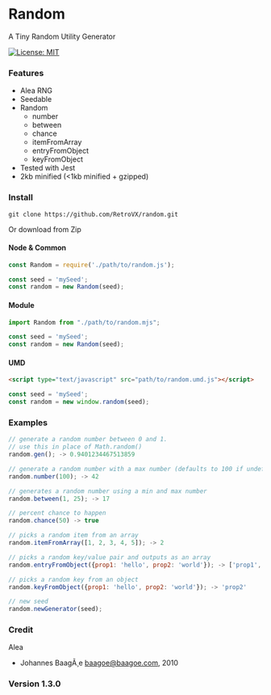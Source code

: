 # Random

A Tiny Random Utility Generator

[![License: MIT](https://img.shields.io/badge/License-MIT-green.svg)](https://opensource.org/licenses/MIT)

### Features

* Alea RNG
* Seedable
* Random
    * number
    * between
    * chance
    * itemFromArray
    * entryFromObject
    * keyFromObject
* Tested with Jest
* 2kb minified (<1kb minified + gzipped)

### Install

```
git clone https://github.com/RetroVX/random.git
```
Or download from Zip

#### Node & Common
```javascript
const Random = require('./path/to/random.js');

const seed = 'mySeed';
const random = new Random(seed);
```

#### Module
```javascript
import Random from "./path/to/random.mjs";

const seed = 'mySeed';
const random = new Random(seed);
```

#### UMD
```html
<script type="text/javascript" src="path/to/random.umd.js"></script>
```
```javascript
const seed = 'mySeed';
const random = new window.random(seed);

```

### Examples

```javascript
// generate a random number between 0 and 1.
// use this in place of Math.random()
random.gen(); -> 0.9401234467513859

// generate a random number with a max number (defaults to 100 if undefined)
random.number(100); -> 42

// generates a random number using a min and max number
random.between(1, 25); -> 17

// percent chance to happen
random.chance(50) -> true

// picks a random item from an array
random.itemFromArray([1, 2, 3, 4, 5]); -> 2

// picks a random key/value pair and outputs as an array
random.entryFromObject({prop1: 'hello', prop2: 'world'}); -> ['prop1', 'hello']

// picks a random key from an object
random.keyFromObject({prop1: 'hello', prop2: 'world'}); -> 'prop2'

// new seed
random.newGenerator(seed);
```

### Credit
Alea
 * Johannes BaagÃ¸e <baagoe@baagoe.com>, 2010

### Version 1.3.0
